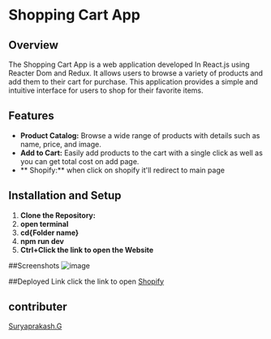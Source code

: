 # Shopping Cart App

## Overview

The Shopping Cart App is a web application developed In React.js using Reacter Dom and Redux. It allows users to browse a variety of products and add them to their cart for purchase. This application provides a simple and intuitive interface for users to shop for their favorite items.

## Features

- **Product Catalog:** Browse a wide range of products with details such as name, price, and image.
- **Add to Cart:** Easily add products to the cart with a single click as well as you can get total cost on add page.
- ** Shopify:** when click on shopify it'll redirect to main page

## Installation and Setup

1. **Clone the Repository:**
2. **open terminal**
3. **cd{Folder name}**
4. **npm run dev**
5. **Ctrl+Click the link to open the Website**


##Screenshots
![image](https://github.com/Suryaprakash-G26/Redux/assets/141228691/536b6b59-e849-46b2-a4da-6eb97c7ffca6)




##Deployed Link 
click the link to open
[Shopify](https://extraordinary-fudge-0a4dd6.netlify.app/)


## contributer
[Suryaprakash.G](https://www.instagram.com/challenge/action/AXH5hGDccxDjvz_2KAMHxHx_hY2tYgDy6QpOU3LAKAnb-r_7uD1tmRWzKoSXMBFKxKxUtA/AfwpGqrPVyblbpnBqTQv69tjFjvv5Q1jK2xcUIETOVgPZAtIeXDQvY152t_u52CNKtg2IWLCehu3AA/ffc_Iyp2hckhDPNwReztwz5PbkViYAek61ubq6wNnUOdXeNRvAY7FTp1p0HKWfZHXaZs/)
